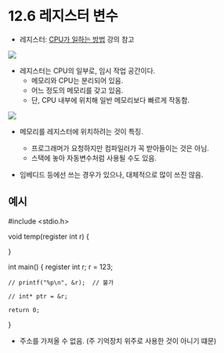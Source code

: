 # 12.6 레지스터 변수
* 레지스터: [CPU가 일하는 방법](https://github.com/uber9ma/following_C/blob/master/00_%EC%B4%88%EB%B3%B4_%ED%94%84%EB%A1%9C%EA%B7%B8%EB%9E%98%EB%A8%B8%EB%A5%BC_%EC%9C%84%ED%95%9C_%EC%BB%B4%ED%93%A8%ED%84%B0%EC%9D%98_%EC%9E%91%EB%8F%99%EC%9B%90%EB%A6%AC/0.8_CPU%EA%B0%80_%EC%9D%BC%ED%95%98%EB%8A%94_%EB%B0%A9%EB%B2%95.md) 강의 참고

<img src="https://github.com/uber9ma/following_C/blob/master/images/chapter12/scope7.png?raw=true">

* 레지스터는 CPU의 일부로, 임시 작업 공간이다.
    - 메모리와 CPU는 분리되어 있음.
    - 어느 정도의 메모리를 갖고 있음.
    - 단, CPU 내부에 위치해 일반 메모리보다 빠르게 작동함.

<img src="https://github.com/uber9ma/following_C/blob/master/images/chapter12/scope4.png?raw=true">

* 메모리를 레지스터에 위치하려는 것이 특징.
    - 프로그래머가 요청하지만 컴파일러가 꼭 받아들이는 것은 아님.
    - 스택에 놓아 자동변수처럼 사용될 수도 있음.

* 임베디드 등에선 쓰는 경우가 있으나, 대체적으로 많이 쓰진 않음.

## 예시

#include <stdio.h>

void temp(register int r)
{

}

int main()
{
	register int r;
	r = 123;

	// printf("%p\n", &r);  // 불가

	// int* ptr = &r;

	return 0;

}

* 주소를 가져올 수 없음. (주 기억장치 위주로 사용한 것이 아니기 떄문)
